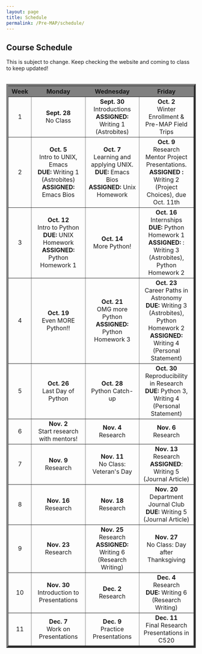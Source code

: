 ```yaml
---
layout: page
title: Schedule
permalink: /Pre-MAP/schedule/
---
```




<h2>Course Schedule</h2>
This is subject to change. Keep checking the website and coming to class to keep updated!<br />
<br />

<table border="5" cellpadding="10" cellspacing="1">
<tr align="center" bgcolor="gray">
<th width="10%">Week</th>
<th width="30%">Monday</th>
<th width="30%">Wednesday</th>
<th width="30%">Friday</th>
</tr>
<tr align="center">
<td>1</td>
<td><b>Sept. 28</b><br> No Class</td>
<td><b>Sept. 30</b><br> Introductions <br> <b>ASSIGNED:</b> Writing 1 (Astrobites)</td>
<td><b>Oct. 2</b><br> Winter Enrollment & Pre-MAP Field Trips</td>
</tr>
<tr align="center">
<td>2</td>
<td><b>Oct. 5</b><br> Intro to UNIX, Emacs <br> <b>DUE:</b> Writing 1 (Astrobites) <br> <b> ASSIGNED:</b> Emacs Bios</td>
<td><b>Oct. 7</b><br> Learning and applying UNIX. <br> <b>DUE:</b> Emacs Bios <br> <b> ASSIGNED:</b> Unix Homework</td>
<td><b>Oct. 9</b><br> Research Mentor Project Presentations. <br> <b> ASSIGNED :</b> Writing 2 (Project Choices), due Oct. 11th</td>
</tr>
<tr align="center">
<td>3</td>
<td><b>Oct. 12</b><br> Intro to Python <br> <b>DUE:</b> UNIX Homework <br> <b> ASSIGNED: </b> Python Homework 1</td>
<td><b>Oct. 14</b><br> More Python! <br> </td>
<td><b>Oct. 16</b><br> Internships <br> <b>DUE:</b> Python Homework 1 <br> <b> ASSIGNED: </b>: Writing 3 (Astrobites), Python Homework 2</td>
</tr>
<tr align="center">
<td>4</td>
<td><b>Oct. 19</b><br> Even MORE Python!! </td>
<td><b>Oct. 21</b><br> OMG more Python <br> <b> ASSIGNED: </b>Python Homework 3</td>
<td><b>Oct. 23</b><br> Career Paths in Astronomy <br> <b>DUE:</b> Writing 3 (Astrobites), Python Homework 2 <br> <b> ASSIGNED: </b> Writing 4 (Personal Statement)</td>
</tr>
<tr align="center">
<td>5</td>
<td><b>Oct. 26</b><br> Last Day of Python </td>
<td><b>Oct. 28</b><br> Python Catch-up</td>
<td><b>Oct. 30</b><br> Reproducibility in Research<br> <b>DUE:</b> Python 3, Writing 4 (Personal Statement)</td>
</tr>
<tr align="center">
<td>6</td>
<td><b>Nov. 2</b><br> Start research with mentors! </td>
<td><b>Nov. 4</b><br> Research </td>
<td><b>Nov. 6</b><br> Research </td>
</tr>

<tr align="center">
<td>7</td>
<td><b>Nov. 9</b><br> Research </td>
<td><b>Nov. 11</b><br> No Class: Veteran's Day </td>
<td><b>Nov. 13</b><br> Research <br> <b>ASSIGNED</b>: Writing 5 (Journal Article)</td>
</tr>
<tr align="center">
<td>8</td>
<td><b>Nov. 16</b><br> Research</td>
<td><b>Nov. 18</b><br> Research</td>
<td><b>Nov. 20</b><br> Department Journal Club <br> <b>DUE:</b> Writing 5 (Journal Article) </td>
</tr>
<tr align="center">
<td>9</td>
<td><b>Nov. 23</b><br> Research </td>
<td><b>Nov. 25</b><br> Research<br> <b> ASSIGNED: </b> Writing 6 (Research Writing)</td>
<td><b>Nov. 27</b><br> No Class: Day after Thanksgiving </td>
</tr>
<tr align="center">
<td>10</td>
<td><b>Nov. 30</b><br> Introduction to Presentations </td>
<td><b>Dec. 2</b><br> Research </td>
<td><b>Dec. 4</b><br> Research <br> <b>DUE:</b> Writing 6 (Research Writing) </td>
</tr>
<tr align="center">
<td>11</td>
<td><b>Dec. 7</b><br> Work on Presentations</td>
<td><b>Dec. 9</b><br> Practice Presentations </td>
<td><b>Dec. 11</b><br> Final Research Presentations in C520</td>
</tr>
</table> 
<br />
<br />
